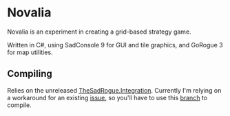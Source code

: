 # Novalia

Novalia is an experiment in creating a grid-based strategy game.

Written in C#, using SadConsole 9 for GUI and tile graphics, and GoRogue 3 for map utilities.

## Compiling

Relies on the unreleased [TheSadRogue.Integration](https://github.com/thesadrogue/TheSadRogue.Integration). Currently I'm relying on a workaround for an existing [issue](https://github.com/thesadrogue/TheSadRogue.Integration/issues/53), so you'll have to use this [branch](https://github.com/thesadrogue/TheSadRogue.Integration/tree/fix-map-with-child-renderer) to compile.
